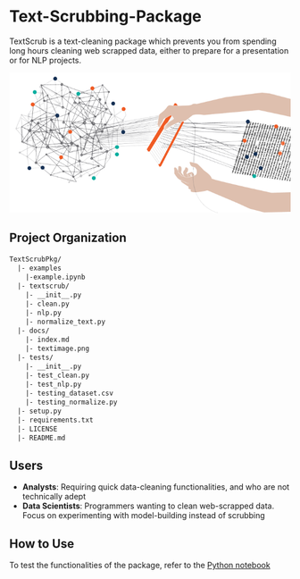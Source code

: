 # Text-Scrubbing-Package

TextScrub is a text-cleaning package which prevents you from spending long hours cleaning web scrapped data, either to prepare for a presentation or for NLP projects.

<p align="center">
  <img  src="https://github.com/reeya26/TextScrubPkg/blob/main/docs/textimage.png">
</p>

## Project Organization

```
TextScrubPkg/
  |- examples
    |-example.ipynb
  |- textscrub/
    |- __init__.py
    |- clean.py
    |- nlp.py
    |- normalize_text.py
  |- docs/
    |- index.md
    |- textimage.png
  |- tests/
    |- __init__.py
    |- test_clean.py
    |- test_nlp.py
    |- testing_dataset.csv
    |- testing_normalize.py
  |- setup.py
  |- requirements.txt
  |- LICENSE
  |- README.md
```

## Users

- **Analysts**: Requiring quick data-cleaning functionalities, and who are not technically adept
- **Data Scientists**: Programmers wanting to clean web-scrapped data. Focus on experimenting with model-building instead of scrubbing

## How to Use

To test the functionalities of the package, refer to the [Python notebook](https://github.com/reeya26/TextScrubPkg/blob/main/examples/example.ipynb)
